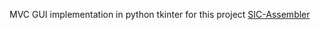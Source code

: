 MVC GUI implementation in python tkinter for this project [SIC-Assembler](https://github.com/viplavkumar96/SIC-Assembler/tree/master)